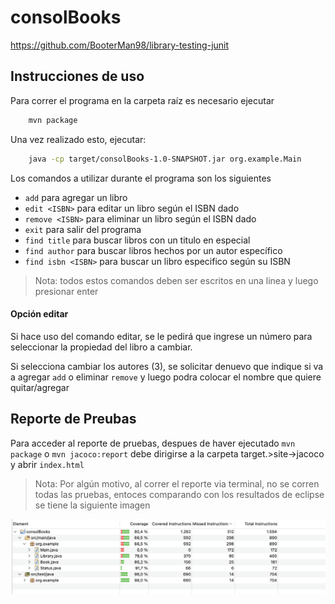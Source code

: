 # consolBooks
https://github.com/BooterMan98/library-testing-junit

## Instrucciones de uso

Para correr el programa en la carpeta raíz es necesario ejecutar
```zsh
    mvn package
```
Una vez realizado esto, ejecutar:
```zsh
    java -cp target/consolBooks-1.0-SNAPSHOT.jar org.example.Main
```

Los comandos a utilizar durante el programa son los siguientes
- `add` para agregar un libro
- `edit <ISBN>` para editar un libro según el ISBN dado
- `remove <ISBN>` para eliminar un libro según el ISBN dado
- `exit` para salir del programa
- `find title` para buscar libros con un titulo en especial
- `find author` para buscar libros hechos por un autor específico
- `find isbn <ISBN>` para buscar un libro especifico según su ISBN

> Nota: todos estos comandos deben ser escritos en una linea y luego presionar enter

#### Opción editar
Si hace uso del comando editar, se le pedirá que ingrese un número para seleccionar la propiedad del libro a cambiar.

Si selecciona cambiar los autores (3), se solicitar denuevo que indique si va a agregar `add` o eliminar `remove` y luego podra colocar el nombre que quiere quitar/agregar

## Reporte de Preubas

Para acceder al reporte de pruebas, despues de haver ejecutado `mvn package` o `mvn jacoco:report` debe dirigirse a la carpeta target.>site->jacoco y abrir `index.html`

> Nota: Por algún motivo, al correr el reporte via terminal, no se corren todas las pruebas, entoces comparando con los resultados de eclipse se tiene la siguiente imagen

![Imagen de eclipse](./eclipse%20report.png)
